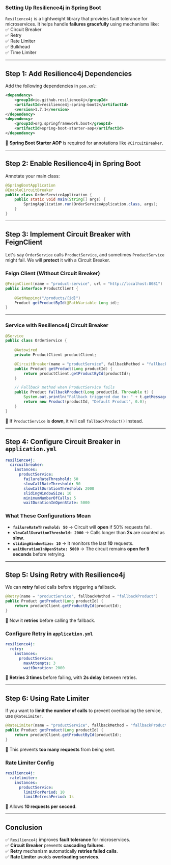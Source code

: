 ### **Setting Up Resilience4j in Spring Boot**

`Resilience4j` is a lightweight library that provides fault tolerance for microservices. It helps handle **failures gracefully** using mechanisms like:  
✅ Circuit Breaker  
✅ Retry  
✅ Rate Limiter  
✅ Bulkhead  
✅ Time Limiter

---

## **Step 1: Add Resilience4j Dependencies**

Add the following dependencies in `pom.xml`:

```xml
<dependency>
    <groupId>io.github.resilience4j</groupId>
    <artifactId>resilience4j-spring-boot2</artifactId>
    <version>1.7.1</version>
</dependency>
<dependency>
    <groupId>org.springframework.boot</groupId>
    <artifactId>spring-boot-starter-aop</artifactId>
</dependency>
```

📌 **Spring Boot Starter AOP** is required for annotations like `@CircuitBreaker`.

---

## **Step 2: Enable Resilience4j in Spring Boot**

Annotate your main class:

```java
@SpringBootApplication
@EnableCircuitBreaker
public class OrderServiceApplication {
    public static void main(String[] args) {
        SpringApplication.run(OrderServiceApplication.class, args);
    }
}
```

---

## **Step 3: Implement Circuit Breaker with FeignClient**

Let's say `OrderService` calls `ProductService`, and sometimes `ProductService` might fail. We will **protect** it with a Circuit Breaker.

### **Feign Client (Without Circuit Breaker)**

```java
@FeignClient(name = "product-service", url = "http://localhost:8081")
public interface ProductClient {
    
    @GetMapping("/products/{id}")
    Product getProductById(@PathVariable Long id);
}
```

---

### **Service with Resilience4j Circuit Breaker**

```java
@Service
public class OrderService {
    
    @Autowired
    private ProductClient productClient;

    @CircuitBreaker(name = "productService", fallbackMethod = "fallbackProduct")
    public Product getProduct(Long productId) {
        return productClient.getProductById(productId);
    }

    // Fallback method when ProductService fails
    public Product fallbackProduct(Long productId, Throwable t) {
        System.out.println("Fallback triggered due to: " + t.getMessage());
        return new Product(productId, "Default Product", 0.0);
    }
}
```

🔹 If `ProductService` is **down**, it will call `fallbackProduct()` instead.

---

## **Step 4: Configure Circuit Breaker in `application.yml`**

```yaml
resilience4j:
  circuitbreaker:
    instances:
      productService:
        failureRateThreshold: 50
        slowCallRateThreshold: 50
        slowCallDurationThreshold: 2000
        slidingWindowSize: 10
        minimumNumberOfCalls: 5
        waitDurationInOpenState: 5000
```

### **What These Configurations Mean**

- **`failureRateThreshold: 50`** → Circuit will **open** if 50% requests fail.
- **`slowCallDurationThreshold: 2000`** → Calls longer than **2s** are counted as **slow**.
- **`slidingWindowSize: 10`** → It monitors the last **10** requests.
- **`waitDurationInOpenState: 5000`** → The circuit remains **open for 5 seconds** before retrying.

---

## **Step 5: Using Retry with Resilience4j**

We can **retry** failed calls before triggering a fallback.

```java
@Retry(name = "productService", fallbackMethod = "fallbackProduct")
public Product getProduct(Long productId) {
    return productClient.getProductById(productId);
}
```

🔹 Now it **retries** before calling the fallback.

### **Configure Retry in `application.yml`**

```yaml
resilience4j:
  retry:
    instances:
      productService:
        maxAttempts: 3
        waitDuration: 2000
```

🔹 **Retries 3 times** before failing, with **2s delay** between retries.

---

## **Step 6: Using Rate Limiter**

If you want to **limit the number of calls** to prevent overloading the service, use `@RateLimiter`.

```java
@RateLimiter(name = "productService", fallbackMethod = "fallbackProduct")
public Product getProduct(Long productId) {
    return productClient.getProductById(productId);
}
```

🔹 This prevents **too many requests** from being sent.

### **Rate Limiter Config**

```yaml
resilience4j:
  ratelimiter:
    instances:
      productService:
        limitForPeriod: 10
        limitRefreshPeriod: 1s
```

🔹 Allows **10 requests per second**.

---

## **Conclusion**

✅ `Resilience4j` improves **fault tolerance** for microservices.  
✅ **Circuit Breaker** prevents **cascading failures**.  
✅ **Retry** mechanism automatically **retries failed calls**.  
✅ **Rate Limiter** avoids **overloading services**.
